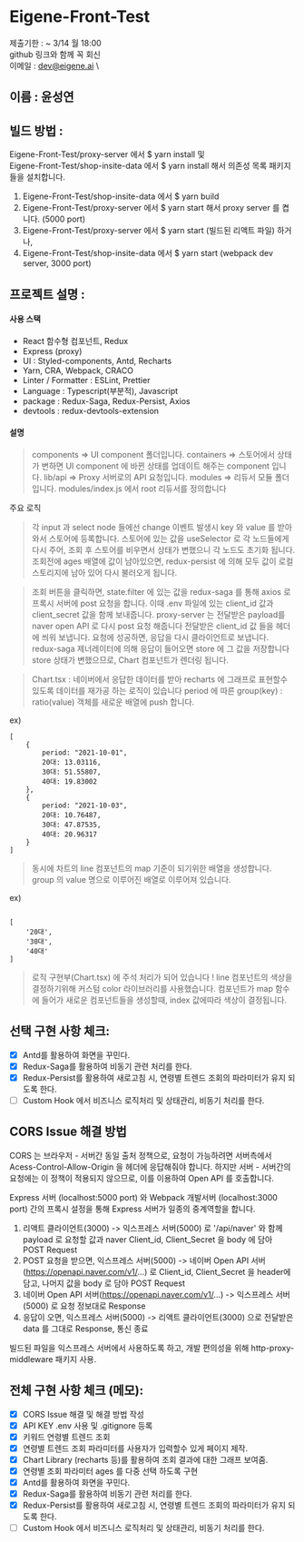 # Eigene-Front-Test

제출기한 : ~ 3/14 월 18:00   \
github 링크와 함께 꼭 회신  \
이메일 : dev@eigene.ai \

## 이름 : 윤성연


## 빌드 방법 :

Eigene-Front-Test/proxy-server 에서 $ yarn install 및    \
Eigene-Front-Test/shop-insite-data 에서 $ yarn install 해서 의존성 목록 패키지들을 설치합니다.

1. Eigene-Front-Test/shop-insite-data 에서 $ yarn build
2. Eigene-Front-Test/proxy-server 에서 $ yarn start 해서 proxy server 를 켭니다. (5000 port)
3. Eigene-Front-Test/proxy-server 에서 $ yarn start (빌드된 리액트 파일) 하거나,
4. Eigene-Front-Test/shop-insite-data 에서 $ yarn start (webpack dev server, 3000 port)

## 프로젝트 설명 :

#### 사용 스택

- React 함수형 컴포넌트, Redux
- Express (proxy)
- UI : Styled-components, Antd, Recharts
- Yarn, CRA, Webpack, CRACO
- Linter / Formatter : ESLint, Prettier
- Language : Typescript(부분적), Javascript
- package : Redux-Saga, Redux-Persist, Axios
- devtools : redux-devtools-extension

#### 설명

> components => UI component 폴더입니다.
> containers => 스토어에서 상태가 변하면 UI component 에 바뀐 상태를 업데이트 해주는 component 입니다.
> lib/api => Proxy 서버로의 API 요청입니다.
> modules => 리듀서 모듈 폴더입니다. modules/index.js 에서 root 리듀서를 정의합니다

주요 로직

> 각 input 과 select node 들에선 change 이벤트 발생시 key 와 value 를 받아와서 스토어에 등록합니다.
> 스토어에 있는 값을 useSelector 로 각 노드들에게 다시 주어, 조회 후 스토어를 비우면서 상태가 변했으니 각 노드도 초기화 됩니다.
> 조회전에 ages 배열에 값이 남아있으면, redux-persist 에 의해 모두 값이 로컬스토리지에 남아 있어 다시 불러오게 됩니다.

> 조회 버튼을 클릭하면, state.filter 에 있는 값을 redux-saga 를 통해 axios 로 프록시 서버에 post 요청을 합니다.
> 이때 .env 파일에 있는 client_id 값과 client_secret 값을 함께 보내줍니다.
> proxy-server 는 전달받은 payload를 naver open API 로 다시 post 요청 해줍니다
> 전달받은 client_id 값 들을 헤더에 씌워 보냅니다.
> 요청에 성공하면, 응답을 다시 클라이언트로 보냅니다.
> redux-saga 제너레이터에 의해 응답이 들어오면 store 에 그 값을 저장합니다
> store 상태가 변했으므로, Chart 컴포넌트가 렌더링 됩니다.

> Chart.tsx : 네이버에서 응답한 데이터를 받아 recharts 에 그래프로 표현할수 있도록 데이터를 재가공 하는 로직이 있습니다
> period 에 따른 group(key) : ratio(value) 객체를 새로운 배열에 push 합니다.

ex)

```
[
    {
        period: "2021-10-01",
        20대: 13.03116,
        30대: 51.55807,
        40대: 19.83002
    },
    {
        period: "2021-10-03",
        20대: 10.76487,
        30대: 47.87535,
        40대: 20.96317
    }
]

```

> 동시에 차트의 line 컴포넌트의 map 기준이 되기위한 배열을 생성합니다.
> group 의 value 명으로 이루어진 배열로 이루어져 있습니다.

ex)

```

[
    '20대',
    '30대',
    '40대'
]

```

> 로직 구현부(Chart.tsx) 에 주석 처리가 되어 있습니다 !
> line 컴포넌트의 색상을 결정하기위해 커스텀 color 라이브러리를 사용했습니다.
> 컴포넌트가 map 함수에 들어가 새로운 컴포넌트들을 생성할때, index 값에따라 색상이 결정됩니다.

## 선택 구현 사항 체크:

- [x] Antd를 활용하여 화면을 꾸민다.
- [x] Redux-Saga를 활용하여 비동기 관련 처리를 한다.
- [x] Redux-Persist를 활용하여 새로고침 시, 연령별 트렌드 조회의 파라미터가 유지 되도록 한다.
- [ ] Custom Hook 에서 비즈니스 로직처리 및 상태관리, 비동기 처리를 한다.

## CORS Issue 해결 방법

CORS 는 브라우저 - 서버간 동일 출처 정책으로, 요청이 가능하려면 서버측에서 Acess-Control-Allow-Origin 을 헤더에 응답해줘야 합니다.
하지만 서버 - 서버간의 요청에는 이 정책이 적용되지 않으므로, 이를 이용하여 Open API 를 호출합니다.

Express 서버 (localhost:5000 port) 와 Webpack 개발서버 (localhost:3000 port) 간의 프록시 설정을 통해 Express 서버가 일종의 중계역할을 합니다.

1. 리액트 클라이언트(3000) -> 익스프레스 서버(5000) 로 '/api/naver' 와 함께 payload 로 요청할 값과 naver Client_id, Client_Secret 을 body 에 담아 POST Request
2. POST 요청을 받으면, 익스프레스 서버(5000) -> 네이버 Open API 서버(https://openapi.naver.com/v1/...) 로 Client_id, Client_Secret 을 header에 담고,
   나머지 값을 body 로 담아 POST Request
3. 네이버 Open API 서버(https://openapi.naver.com/v1/...) -> 익스프레스 서버(5000) 로 요청 정보대로 Response
4. 응답이 오면, 익스프레스 서버(5000) -> 리액트 클라이언트(3000) 으로 전달받은 data 를 그대로 Response, 통신 종료

빌드된 파일을 익스프레스 서버에서 사용하도록 하고, 개발 편의성을 위해 http-proxy-middleware 패키지 사용.

## 전체 구현 사항 체크 (메모):

- [x] CORS Issue 해결 및 해결 방법 작성
- [x] API KEY .env 사용 및 .gitignore 등록
- [x] 키워드 연령별 트렌드 조회
- [x] 연령별 트렌드 조회 파라미터를 사용자가 입력할수 있게 페이지 제작.
- [x] Chart Library (recharts 등)를 활용하여 조회 결과에 대한 그래프 보여줌.
- [x] 연령별 조회 파라미터 ages 를 다중 선택 하도록 구현
- [x] Antd를 활용하여 화면을 꾸민다.
- [x] Redux-Saga를 활용하여 비동기 관련 처리를 한다.
- [x] Redux-Persist를 활용하여 새로고침 시, 연령별 트렌드 조회의 파라미터가 유지 되도록 한다.
- [ ] Custom Hook 에서 비즈니스 로직처리 및 상태관리, 비동기 처리를 한다.
